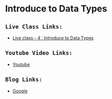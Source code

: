 # Introduce to Data Types

## `Live Class Links:`
* [Live class - 4 : Introduce to Data Types](https://drive.google.com/drive/folders/1tpAgbGQCPvqHWcjesTMCT10enY2gnJhC?usp=drive_link)

## `Youtube Video Links:`
* [Youtube](www.youtube.com)

## `Blog Links:`
* [Google](www.google.com)


